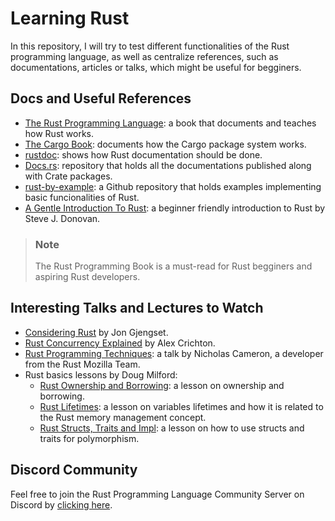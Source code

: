 # Learning Rust

In this repository, I will try to test different functionalities of the Rust programming language, as well as centralize references, such as documentations, articles or talks, which might be useful for begginers.

## Docs and Useful References

- [The Rust Programming Language](https://doc.rust-lang.org/book/): a book that documents and teaches how Rust works.
- [The Cargo Book](https://doc.rust-lang.org/cargo/): documents how the Cargo package system works.
- [rustdoc](https://doc.rust-lang.org/rustdoc/what-is-rustdoc.html): shows how Rust documentation should be done.
- [Docs.rs](https://docs.rs/): repository that holds all the documentations published along with Crate packages.
- [rust-by-example](https://github.com/rust-lang/rust-by-example/blob/master/src/cargo.md): a Github repository that holds examples implementing basic funcionalities of Rust.
- [A Gentle Introduction To Rust](https://stevedonovan.github.io/rust-gentle-intro/): a beginner friendly introduction to Rust by Steve J. Donovan.

> ### Note
>
> The Rust Programming Book is a must-read for Rust begginers and aspiring Rust developers.
>

## Interesting Talks and Lectures to Watch

- [Considering Rust](https://www.youtube.com/watch?v=DnT-LUQgc7s) by Jon Gjengset.
- [Rust Concurrency Explained](https://www.youtube.com/watch?v=Dbytx0ivH7Q) by Alex Crichton.
- [Rust Programming Techniques](https://www.youtube.com/watch?v=vqavdUGKeb4&t=3s&ab_channel=LinuxConfAu2018-Sydney%2CAustralia): a talk by Nicholas Cameron, a developer from the Rust Mozilla Team.
- Rust basics lessons by Doug Milford:
    - [Rust Ownership and Borrowing](https://youtu.be/lQ7XF-6HYGc): a lesson on ownership and borrowing.
    - [Rust Lifetimes](https://www.youtube.com/watch?v=1QoT9fmPYr8): a lesson on variables lifetimes and how it is related to the Rust memory management concept.
    - [Rust Structs, Traits and Impl](https://www.youtube.com/watch?v=gi0AQ78diSA): a lesson on how to use structs and traits for polymorphism.

## Discord Community

Feel free to join the Rust Programming Language Community Server on Discord by [clicking here](https://discord.gg/rvvxESbaWn).
